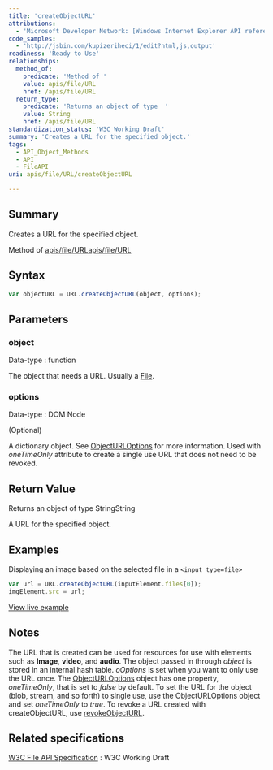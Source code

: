 ```yaml
---
title: 'createObjectURL'
attributions:
  - 'Microsoft Developer Network: [Windows Internet Explorer API reference Article](http://msdn.microsoft.com/en-us/library/ie/hh828809%28v=vs.85%29.aspx)'
code_samples:
  - 'http://jsbin.com/kupizeriheci/1/edit?html,js,output'
readiness: 'Ready to Use'
relationships:
  method_of:
    predicate: 'Method of '
    value: apis/file/URL
    href: /apis/file/URL
  return_type:
    predicate: 'Returns an object of type  '
    value: String
    href: /apis/file/URL
standardization_status: 'W3C Working Draft'
summary: 'Creates a URL for the specified object.'
tags:
  - API_Object_Methods
  - API
  - FileAPI
uri: apis/file/URL/createObjectURL

---
```

## Summary

Creates a URL for the specified object.

Method of [apis/file/URL](/apis/file/URL)[apis/file/URL](/apis/file/URL)

## Syntax

``` js
var objectURL = URL.createObjectURL(object, options);
```

## Parameters

### object

 Data-type
:   function

 The object that needs a URL. Usually a [File](/apis/file/File).

### options

 Data-type
:   DOM Node

(Optional)

A dictionary object. See [ObjectURLOptions](/apis/file/ObjectURLOptions) for more information. Used with *oneTimeOnly* attribute to create a single use URL that does not need to be revoked.

## Return Value

Returns an object of type StringString

A URL for the specified object.

## Examples

Displaying an image based on the selected file in a `<input type=file>`

``` js
var url = URL.createObjectURL(inputElement.files[0]);
imgElement.src = url;
```

[View live example](http://jsbin.com/kupizeriheci/1/edit?html,js,output)

## Notes

The URL that is created can be used for resources for use with elements such as **Image**, **video**, and **audio**. The object passed in through *object* is stored in an internal hash table. *oOptions* is set when you want to only use the URL once. The [ObjectURLOptions](/apis/file/ObjectURLOptions) object has one property, *oneTimeOnly*, that is set to *false* by default. To set the URL for the object (blob, stream, and so forth) to single use, use the ObjectURLOptions object and set *oneTimeOnly* to *true*. To revoke a URL created with createObjectURL, use [revokeObjectURL](/apis/file/URL/revokeObjectURL).

## Related specifications

[W3C File API Specification](http://www.w3.org/TR/FileAPI)
:   W3C Working Draft
